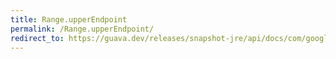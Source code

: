 ```yaml
---
title: Range.upperEndpoint
permalink: /Range.upperEndpoint/
redirect_to: https://guava.dev/releases/snapshot-jre/api/docs/com/google/common/collect/Range.html#upperEndpoint--
---
```

